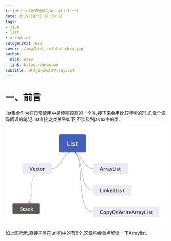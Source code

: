 ```yaml
---
title: List源码通读之ArrayList(一)
date: 2019/10/31 17:39:12
tags:
- java
- list
- arrayList
categories: java
cover: ./img/List_relationship.jpg
author: 
  nick: onew
  link: https://onew.me
subtitle: 通读jdk源码之ArrayList
---
```


# 一、前言

list集合作为在日常使用中是频率较高的一个类,接下来会用比较啰嗦的形式,做个源码阅读的笔记.list直接之类关系如下,不涉及到javax中的类.

![image](./img/List_relationship.jpg)

如上图所示,直接子类在util包中的有5个,这章将会重点解读一下Arraylist,